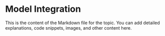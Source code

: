 # Model Integration

This is the content of the Markdown file for the topic.
You can add detailed explanations, code snippets, images, and other content here.
